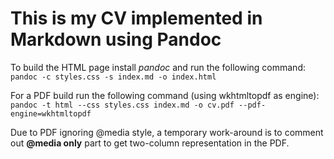 # This is my CV implemented in Markdown using Pandoc

To build the HTML page install _pandoc_ and run the following command:
`pandoc -c styles.css -s index.md -o index.html`

For a PDF build run the following command (using wkhtmltopdf as engine):
`pandoc -t html --css styles.css index.md -o cv.pdf --pdf-engine=wkhtmltopdf`

Due to PDF ignoring @media style, a temporary work-around is to comment out __@media only__ part to get two-column representation in the PDF.
